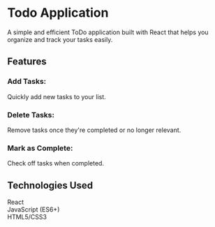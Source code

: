 # Todo Application <br/>
A simple and efficient ToDo application built with React that helps you organize and track your tasks easily.

## Features <br/>
### Add Tasks: <br/> 
Quickly add new tasks to your list. <br/>
### Delete Tasks:  <br/>
Remove tasks once they're completed or no longer relevant. <br/>
### Mark as Complete: <br/>
Check off tasks when completed. <br/>

## Technologies Used <br/>
React <br/>
JavaScript (ES6+) <br/>
HTML5/CSS3 <br/>
